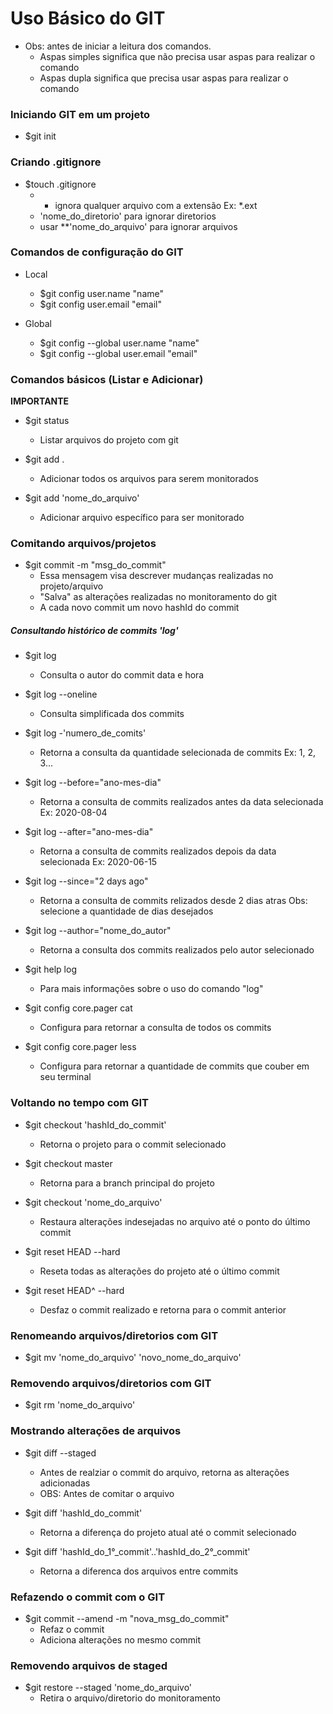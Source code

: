 # Uso Básico do GIT

- Obs: antes de iniciar a leitura dos comandos.
  - Aspas simples significa que não precisa usar aspas para realizar o comando
  - Aspas dupla significa que precisa usar aspas para realizar o comando

### Iniciando GIT em um projeto

- $git init

### Criando .gitignore

- $touch .gitignore
  - * ignora qualquer arquivo com a extensão Ex: *.ext
  - 'nome_do_diretorio' para ignorar diretorios
  - usar **'nome_do_arquivo' para ignorar arquivos

### Comandos de configuração do GIT

- Local
  - $git config user.name "name"
  - $git config user.email "email"

- Global
  - $git config --global user.name "name"
  - $git config --global user.email "email"

### Comandos básicos (Listar e Adicionar)

**IMPORTANTE**
- $git status
  - Listar arquivos do projeto com git

- $git add .
  - Adicionar todos os arquivos para serem monitorados
- $git add 'nome_do_arquivo'
  - Adicionar arquivo específico para ser monitorado

### Comitando arquivos/projetos

- $git commit -m "msg_do_commit"
  - Essa mensagem visa descrever mudanças realizadas no projeto/arquivo
  - "Salva" as alterações realizadas no monitoramento do git
  - A cada novo commit um novo hashId do commit

##### Consultando histórico de commits 'log'

- $git log
  - Consulta o autor do commit data e hora

- $git log --oneline
  - Consulta simplificada dos commits

- $git log -'numero_de_comits'
  - Retorna a consulta da quantidade selecionada de commits Ex: 1, 2, 3...

- $git log --before="ano-mes-dia"
  - Retorna a consulta de commits realizados antes da data selecionada Ex: 2020-08-04

- $git log --after="ano-mes-dia"
  - Retorna a consulta de commits realizados depois da data selecionada Ex: 2020-06-15

- $git log --since="2 days ago"
  - Retorna a consulta de commits relizados desde 2 dias atras Obs: selecione a quantidade de dias desejados

- $git log --author="nome_do_autor"
  - Retorna a consulta dos commits realizados pelo autor selecionado

- $git help log
  - Para mais informações sobre o uso do comando "log"

- $git config core.pager cat
  - Configura para retornar a consulta de todos os commits
- $git config core.pager less
  - Configura para retornar a quantidade de commits que couber em seu terminal

### Voltando no tempo com GIT

- $git checkout 'hashId_do_commit'
  - Retorna o projeto para o commit selecionado

- $git checkout master
  - Retorna para a branch principal do projeto

- $git checkout 'nome_do_arquivo'
  - Restaura alterações indesejadas no arquivo até o ponto do último commit

- $git reset HEAD --hard
  - Reseta todas as alterações do projeto até o último commit

- $git reset HEAD^ --hard
  - Desfaz o commit realizado e retorna para o commit anterior

### Renomeando arquivos/diretorios com GIT

- $git mv 'nome_do_arquivo' 'novo_nome_do_arquivo'

### Removendo arquivos/diretorios com GIT

- $git rm 'nome_do_arquivo'

### Mostrando alterações de arquivos

- $git diff --staged
  - Antes de realziar o commit do arquivo, retorna as alterações adicionadas
  - OBS: Antes de comitar o arquivo

- $git diff 'hashId_do_commit'
  - Retorna a diferença do projeto atual até o commit selecionado

- $git diff 'hashId_do_1°_commit'..'hashId_do_2°_commit'
  - Retorna a diferenca dos arquivos entre commits

### Refazendo o commit com o GIT

- $git commit --amend -m "nova_msg_do_commit"
  - Refaz o commit
  - Adiciona alterações no mesmo commit

### Removendo arquivos de staged

- $git restore --staged 'nome_do_arquivo'
  - Retira o arquivo/diretorio do monitoramento
